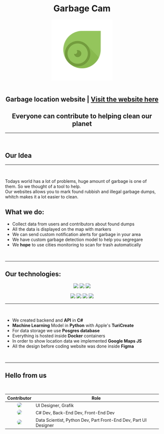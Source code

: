 
<h1 align="center"><b>Garbage Cam</b></h1>

<center>
<img src="Design/images/GrbageCam.png" height="200px">
</center>



<br>

<center>
<h2><b>Garbage location website</b> | <b><a href="">Visit the website here</a></b></h2>
<h2><b>Everyone can contribute to helping clean our planet</b></h2>
</center>

---

<br>

## **Our Idea**

---

<br>

Todays world has a lot of problems, huge amount of garbage is one of them. So we thought of a tool to help.
<br>
Our websites allows you to mark found rubbish and illegal garbage dumps, whitch makes it a lot easier to clean.

## What we do:

 - Collect data from users and contributors about found dumps
 - All the data is displayed on the map with markers
 - We can send custom notification alerts for garbage in your area
 - We have custom garbage detection model to help you segregare 
 - We **hope** to use cities monitoring to scan for trash automatically

<br>

---

## Our technologies:

<center>

![](https://img.shields.io/badge/Language-C_Sharm-informational?style=flat&logo=csharp&logoColor=white&color=)
![](https://img.shields.io/badge/Language-Python-informational?style=flat&logo=python&logoColor=white&color=)
![](https://img.shields.io/badge/Language-JS-informational?style=flat&logo=JavaScript&logoColor=white&color=)

![](https://img.shields.io/badge/Tools-Docker-informational?style=flat&logo=docker&logoColor=white&color=2bbc8a)
![](https://img.shields.io/badge/Design-Figma-informational?style=flat&logo=Figma&logoColor=white&color=F24E1E)
![](https://img.shields.io/badge/DB-Postgres-informational?style=flat&logo=PostgreSQL&logoColor=white&color=4169E1)
![](https://img.shields.io/badge/Visualisation-Google_Maps-informational?style=flat&logo=googlemaps&logoColor=white&color=green)


</center>

---

<br>

- We created backend and **API** in **C#**
- **Machine Learning** Model in **Python** with Apple's **TuriCreate**
- For data storage we use **Posgres database**
- Everything is hosted inside **Docker** containers
- In order to show location data we implemented **Google Maps JS**
- All the design before coding website was done inside **Figma**

<br>

---

## Hello from us
<br>

| Contributor | Role |
| :---: | --- |
| <img src="https://avatars.githubusercontent.com/u/91752927?size=50" style="border-radius: 50%" height="50px"> | UI Designer, Grafik |
| <img src="https://avatars.githubusercontent.com/u/73723125?size=50" style="border-radius: 50%" height="50px"> | C# Dev, Back-End Dev, Front-End Dev |
| <img src="https://avatars.githubusercontent.com/u/50377268?size=50" style="border-radius: 50%"  height="50px"> | Data Scientist, Python Dev, Part Front-End Dev, Part UI Designer |


